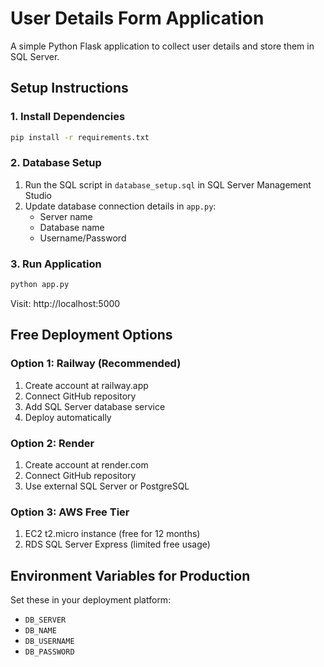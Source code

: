 # User Details Form Application

A simple Python Flask application to collect user details and store them in SQL Server.

## Setup Instructions

### 1. Install Dependencies
```bash
pip install -r requirements.txt
```

### 2. Database Setup
1. Run the SQL script in `database_setup.sql` in SQL Server Management Studio
2. Update database connection details in `app.py`:
   - Server name
   - Database name
   - Username/Password

### 3. Run Application
```bash
python app.py
```

Visit: http://localhost:5000

## Free Deployment Options

### Option 1: Railway (Recommended)
1. Create account at railway.app
2. Connect GitHub repository
3. Add SQL Server database service
4. Deploy automatically

### Option 2: Render
1. Create account at render.com
2. Connect GitHub repository
3. Use external SQL Server or PostgreSQL

### Option 3: AWS Free Tier
1. EC2 t2.micro instance (free for 12 months)
2. RDS SQL Server Express (limited free usage)

## Environment Variables for Production
Set these in your deployment platform:
- `DB_SERVER`
- `DB_NAME`
- `DB_USERNAME`
- `DB_PASSWORD`
